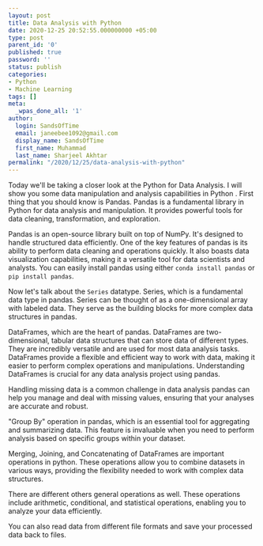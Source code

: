 ```yaml
---
layout: post
title: Data Analysis with Python
date: 2020-12-25 20:52:55.000000000 +05:00
type: post
parent_id: '0'
published: true
password: ''
status: publish
categories:
- Python
- Machine Learning
tags: []
meta:
  _wpas_done_all: '1'
author:
  login: SandsOfTime
  email: janeebee1092@gmail.com
  display_name: SandsOfTime
  first_name: Muhammad
  last_name: Sharjeel Akhtar
permalink: "/2020/12/25/data-analysis-with-python"
---
```

Today we'll be taking a closer look at the Python for Data Analysis. I will show you some data manipulation and analysis capabilities in Python . First thing that you should know is Pandas. Pandas is a fundamental library in Python for data analysis and manipulation. It provides powerful tools for data cleaning, transformation, and exploration.

Pandas is an open-source library built on top of NumPy. It's designed to handle structured data efficiently. One of the key features of pandas is its ability to perform data cleaning and operations quickly. It also boasts data visualization capabilities, making it a versatile tool for data scientists and analysts. You can easily install pandas using either `conda install pandas` or `pip install pandas`.

Now let's talk about the `Series` datatype. Series, which is a fundamental data type in pandas. Series can be thought of as a one-dimensional array with labeled data. They serve as the building blocks for more complex data structures in pandas.

DataFrames, which are the heart of pandas. DataFrames are two-dimensional, tabular data structures that can store data of different types. They are incredibly versatile and are used for most data analysis tasks. DataFrames provide a flexible and efficient way to work with data, making it easier to perform complex operations and manipulations. Understanding DataFrames is crucial for any data analysis project using pandas.

Handling missing data is a common challenge in data analysis pandas can help you manage and deal with missing values, ensuring that your analyses are accurate and robust.

"Group By" operation in pandas, which is an essential tool for aggregating and summarizing data. This feature is invaluable when you need to perform analysis based on specific groups within your dataset.

Merging, Joining, and Concatenating of DataFrames are important operations in python. These operations allow you to combine datasets in various ways, providing the flexibility needed to work with complex data structures.

There are different others general operations as well. These operations include arithmetic, conditional, and statistical operations, enabling you to analyze your data efficiently.

You can also read data from different file formats and save your processed data back to files.
